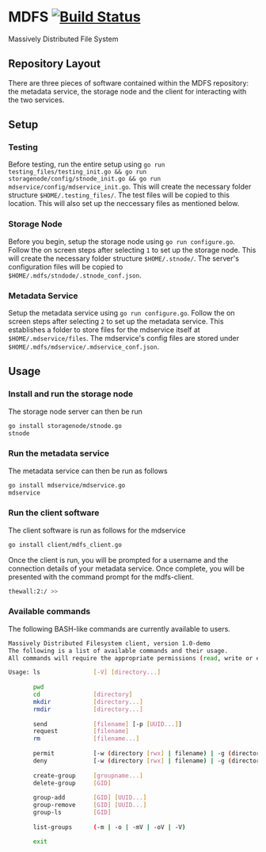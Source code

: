 # MDFS [![Build Status](https://travis-ci.com/CPSSD/MDFS.svg?token=ZNLEp9wQPE3kma4CBH8m&branch=master)](https://travis-ci.com/CPSSD/MDFS)
Massively Distributed File System

## Repository Layout
There are three pieces of software contained within the MDFS repository: the metadata service, the storage node and the client for interacting with the two services.

## Setup
### Testing
Before testing, run the entire setup using ``go run testing_files/testing_init.go && go run storagenode/config/stnode_init.go && go run mdservice/config/mdservice_init.go``. This will create the necessary folder structure ``$HOME/.testing_files/``. The test files will be copied to this location. This will also set up the neccessary files as mentioned below.

### Storage Node
Before you begin, setup the storage node using ``go run configure.go``. Follow the on screen steps after selecting ``1`` to set up the storage node. This will create the necessary folder structure ``$HOME/.stnode/``. The server's configuration files will be copied to ``$HOME/.mdfs/stndode/.stnode_conf.json``.

### Metadata Service
Setup the metadata service using ``go run configure.go``. Follow the on screen steps after selecting ``2`` to set up the metadata service. This establishes a folder to store files for the mdservice itself at ``$HOME/.mdservice/files``. The mdservice's config files are stored under ``$HOME/.mdfs/mdservice/.mdservice_conf.json``.

## Usage
### Install and run the storage node
The storage node server can then be run
```bash
go install storagenode/stnode.go
stnode
```

### Run the metadata service
The metadata service can then be run as follows
```bash
go install mdservice/mdservice.go
mdservice
```

### Run the client software
The client software is run as follows for the mdservice
```bash
go install client/mdfs_client.go
```

Once the client is run, you will be prompted for a username and the connection details of your metadata service. Once complete, you will be presented with the command prompt for the mdfs-client.

```bash
thewall:2:/ >> 
```

### Available commands
The following BASH-like commands are currently available to users.

```bash
Massively Distributed Filesystem client, version 1.0-demo
The following is a list of available commands and their usage.
All commands will require the appropriate permissions (read, write or execute) to be successful

Usage: ls               [-V] [directory...]
 
       pwd
       cd               [directory]
       mkdir            [directory...] 
       rmdir            [directory...]
      
       send             [filename] [-p [UUID...]]
       request          [filename]
       rm               [filename...]
      
       permit           [-w (directory [rwx] | filename) | -g (directory [rwx] [GID...])]
       deny             [-w (directory [rwx] | filename) | -g (directory [rwx] [GID...])]
      
       create-group     [groupname...]
       delete-group     [GID]
      
       group-add        [GID] [UUID...]
       group-remove     [GID] [UUID...]
       group-ls         [GID]
      
       list-groups      (-m | -o | -mV | -oV | -V)

       exit
```
